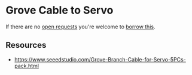 # Grove Cable to Servo
If there are no [open requests](../../../../issues?q=is%3Aissue+is%3Aopen+%22Grove+Cable+to+Servo%22+in%3Atitle) you're welcome to [borrow this](../../../../issues/new?title=Borrow+request+for+Grove+Cable+to+Servo&body=1+piece+of+%5Bthis%5D%28..%2Fblob%2Fmain%2F.%2FParts%2FCables%2FGrove_Cable_to_Servo.md%29+for+~2+weeks.).

## Resources
- https://www.seeedstudio.com/Grove-Branch-Cable-for-Servo-5PCs-pack.html
